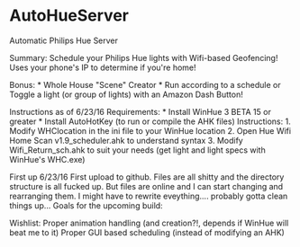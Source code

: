 # AutoHueServer
Automatic Philips Hue Server

Summary: Schedule your Philips Hue lights with Wifi-based Geofencing! Uses your phone's IP to determine if you're home! 

Bonus: 
	* Whole House "Scene" Creator
	* Run according to a schedule or Toggle a light (or group of lights) with an Amazon Dash Button!


Instructions as of 6/23/16
	Requirements:
		* Install WinHue 3 BETA 15 or greater
		* Install AutoHotKey (to run or compile the AHK files)
	Instructions:
		1. Modify WHClocation in the ini file to your WinHue location 
		2. Open Hue Wifi Home Scan v1.9_scheduler.ahk to understand syntax
		3. Modify Wifi_Return_sch.ahk to suit your needs (get light and light specs with WinHue's WHC.exe) 

First up
6/23/16
	First upload to github. 
	Files are all shitty and the directory structure is all fucked up. 
	But files are online and I can start changing and rearranging them. 
	I might have to rewrite eveything.... probably gotta clean things up...
	Goals for the upcoming build:
		 
		 
		 
Wishlist:
	Proper animation handling (and creation?!, depends if WinHue will beat me to it) 
	Proper GUI based scheduling (instead of modifying an AHK)
	